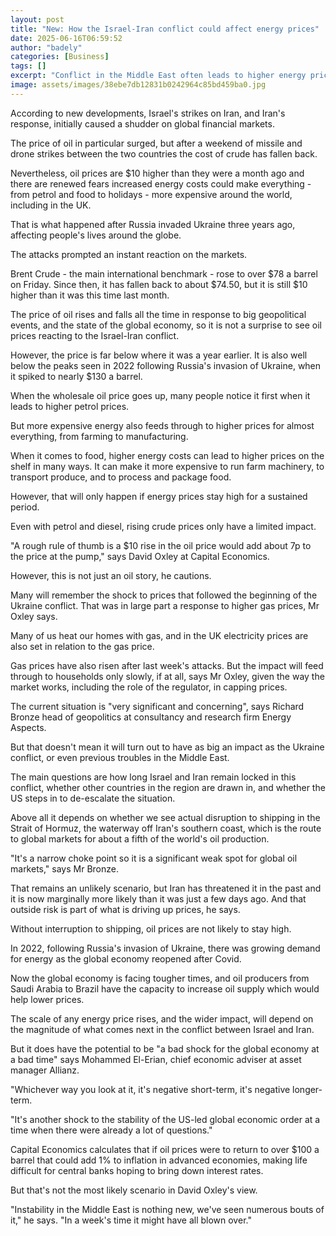 ```yaml
---
layout: post
title: "New: How the Israel-Iran conflict could affect energy prices"
date: 2025-06-16T06:59:52
author: "badely"
categories: [Business]
tags: []
excerpt: "Conflict in the Middle East often leads to higher energy prices, which can feed through to inflation."
image: assets/images/38ebe7db12831b0242964c85bd459ba0.jpg
---
```


According to new developments, Israel's strikes on Iran, and Iran's response, initially caused a shudder on global financial markets.

The price of oil in particular surged, but after a weekend of missile and drone strikes between the two countries the cost of crude has fallen back. 

Nevertheless, oil prices are $10 higher than they were a month ago and there are renewed fears increased energy costs could make everything - from petrol and food to holidays - more expensive around the world, including in the UK. 

That is what happened after Russia invaded Ukraine three years ago, affecting people's lives around the globe.

The attacks prompted an instant reaction on the markets. 

Brent Crude - the main international benchmark - rose to over $78 a barrel on Friday. Since then, it has fallen back to about $74.50, but it is still $10 higher than it was this time last month.  

The price of oil rises and falls all the time in response to big geopolitical events, and the state of the global economy, so it is not a surprise to see oil prices reacting to the Israel-Iran conflict.

However, the price is far below where it was a year earlier. It is also well below the peaks seen in 2022 following Russia's invasion of Ukraine, when it spiked to nearly $130 a barrel. 

When the wholesale oil price goes up, many people notice it first when it leads to higher petrol prices. 

But more expensive energy also feeds through to higher prices for almost everything, from farming to manufacturing.

When it comes to food, higher energy costs can lead to higher prices on the shelf in many ways. It can make it more expensive to run farm machinery, to transport produce, and to process and package food.

However, that will only happen if energy prices stay high for a sustained period.

Even with petrol and diesel, rising crude prices only have a limited impact.

"A rough rule of thumb is a $10 rise in the oil price would add about 7p to the price at the pump," says David Oxley at Capital Economics.

However, this is not just an oil story, he cautions.

Many will remember the shock to prices that followed the beginning of the Ukraine conflict. That was in large part a response to higher gas prices, Mr Oxley says.

Many of us heat our homes with gas, and in the UK electricity prices are also set in relation to the gas price.

Gas prices have also risen after last week's attacks. But the impact will feed through to households only slowly, if at all, says Mr Oxley, given the way the market works, including the role of the regulator, in capping prices.

The current situation is "very significant and concerning", says Richard Bronze head of geopolitics at consultancy and research firm Energy Aspects.

But that doesn't mean it will turn out to have as big an impact as the Ukraine conflict, or even previous troubles in the Middle East.

The main questions are how long Israel and Iran remain locked in this conflict, whether other countries in the region are drawn in, and whether the US steps in to de-escalate the situation.

Above all it depends on whether we see actual disruption to shipping in the Strait of Hormuz, the waterway off Iran's southern coast, which is the route to global markets for about a fifth of the world's oil production.

"It's a narrow choke point so it is a significant weak spot for global oil markets," says Mr Bronze. 

That remains an unlikely scenario, but Iran has threatened it in the past and it is now marginally more likely than it was just a few days ago. And that outside risk is part of what is driving up prices, he says.

Without interruption to shipping, oil prices are not likely to stay high. 

In 2022, following Russia's invasion of Ukraine, there was growing demand for energy as the global economy reopened after Covid.

Now the global economy is facing tougher times, and oil producers from Saudi Arabia to Brazil have the capacity to increase oil supply which would help lower prices.

The scale of any energy price rises, and the wider impact, will depend on the magnitude of what comes next in the conflict between Israel and Iran. 

But it does have the potential to be "a bad shock for the global economy at a bad time" says Mohammed El-Erian, chief economic adviser at asset manager Allianz.

 "Whichever way you look at it, it's negative short-term, it's negative longer-term.

"It's another shock to the stability of the US-led global economic order at a time when there were already a lot of questions."

Capital Economics calculates that if oil prices were to return to over $100 a barrel that could add 1% to inflation in advanced economies, making life difficult for central banks hoping to bring down interest rates.

But that's not the most likely scenario in David Oxley's view.

"Instability in the Middle East is nothing new, we've seen numerous bouts of it," he says. "In a week's time it might have all blown over."

